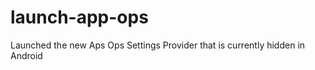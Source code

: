 launch-app-ops
==============

Launched the new Aps Ops Settings Provider that is currently hidden in Android
